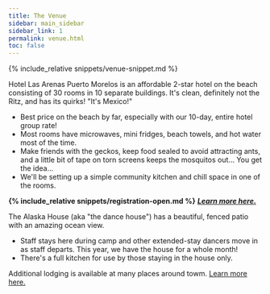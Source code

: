 ```yaml
---
title: The Venue
sidebar: main_sidebar
sidebar_link: 1
permalink: venue.html
toc: false
---
```


{% include_relative snippets/venue-snippet.md %}

Hotel Las Arenas Puerto Morelos is an affordable 2-star hotel on the beach consisting of 30 rooms in 10 separate buildings. It's clean, definitely not the Ritz, and has its quirks! "It's Mexico!" 
  * Best price on the beach by far, especially with our 10-day, entire hotel group rate!
  * Most rooms have microwaves, mini fridges, beach towels, and hot water most of the time.
  * Make friends with the geckos, keep food sealed to avoid attracting ants, and a little bit of tape on torn screens keeps the mosquitos out... You get the idea...
  * We'll be setting up a simple community kitchen and chill space in one of the rooms.

**{% include_relative snippets/registration-open.md %}** ***[Learn more here.](booking-las-arenas.md)***

The Alaska House (aka "the dance house") has a beautiful, fenced patio with an amazing ocean view.
  * Staff stays here during camp and other extended-stay dancers move in as staff departs. This year, we have the house for a whole month!
  * There's a full kitchen for use by those staying in the house only.

Additional lodging is available at many places around towm. [Learn more here.](lodging-options.md)